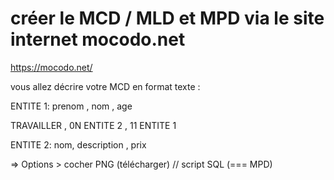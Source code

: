 # créer le MCD / MLD et MPD via le site internet mocodo.net


https://mocodo.net/


vous allez décrire votre MCD en format texte : 

ENTITE 1: prenom , nom , age 

TRAVAILLER , 0N  ENTITE 2 , 11 ENTITE 1

ENTITE 2: nom, description , prix


=> Options > cocher PNG (télécharger) // script SQL (=== MPD) 